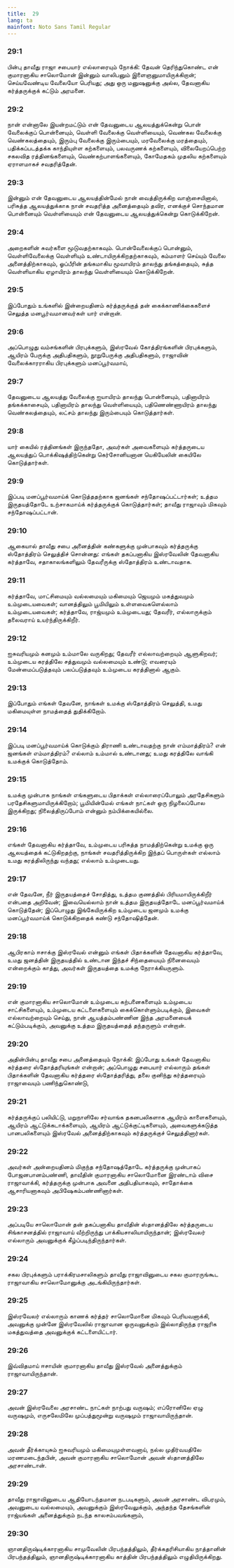```yaml
---
title:  29
lang: ta
mainfont: Noto Sans Tamil Regular
---
```


###  29:1

பின்பு தாவீது ராஜா சபையார் எல்லாரையும் நோக்கி: தேவன் தெரிந்துகொண்ட என் குமாரனாகிய சாலொமோன் இன்னும் வாலிபனும் இளைஞனுமாயிருக்கிறான்; செய்யவேண்டிய வேலையோ பெரியது; அது ஒரு மனுஷனுக்கு அல்ல, தேவனாகிய கர்த்தருக்குக் கட்டும் அரமனை.

###  29:2

நான் என்னாலே இயன்றமட்டும் என் தேவனுடைய ஆலயத்துக்கென்று பொன் வேலைக்குப் பொன்னையும், வெள்ளி வேலைக்கு வெள்ளியையும், வெண்கல வேலைக்கு வெண்கலத்தையும், இரும்பு வேலைக்கு இரும்பையும், மரவேலைக்கு மரத்தையும், பதிக்கப்படத்தக்க காந்தியுள்ள கற்களையும், பலவருணக் கற்களையும், விலையேறப்பெற்ற சகலவித ரத்தினங்களையும், வெண்கற்பாளங்களையும், கோமேதகம் முதலிய கற்களையும் ஏராளமாகச் சவதரித்தேன்.

###  29:3

இன்னும் என் தேவனுடைய ஆலயத்தின்மேல் நான் வைத்திருக்கிற வாஞ்சையினால், பரிசுத்த ஆலயத்துக்காக நான் சவதரித்த அனைத்தையும் தவிர, எனக்குச் சொந்தமான பொன்னையும் வெள்ளியையும் என் தேவனுடைய ஆலயத்துக்கென்று கொடுக்கிறேன்.

###  29:4

அறைகளின் சுவர்களை மூடுவதற்காகவும். பொன்வேலைக்குப் பொன்னும், வெள்ளிவேலைக்கு வெள்ளியும் உண்டாயிருக்கிறதற்காகவும், கம்மாளர் செய்யும் வேலை அனைத்திற்காகவும், ஓப்பீரின் தங்கமாகிய மூவாயிரம் தாலந்து தங்கத்தையும், சுத்த வெள்ளியாகிய ஏழாயிரம் தாலந்து வெள்ளியையும் கொடுக்கிறேன்.

###  29:5

இப்போதும் உங்களில் இன்றையதினம் கர்த்தருக்குத் தன் கைக்காணிக்கைகளைச் செலுத்த மனபூர்வமானவர்கள் யார் என்றான்.

###  29:6

அப்பொழுது வம்சங்களின் பிரபுக்களும், இஸ்ரவேல் கோத்திரங்களின் பிரபுக்களும், ஆயிரம் பேருக்கு அதிபதிகளும், நூறுபேருக்கு அதிபதிகளும், ராஜாவின் வேலைக்காரராகிய பிரபுக்களும் மனப்பூர்வமாய்,

###  29:7

தேவனுடைய ஆலயத்து வேலைக்கு ஐயாயிரம் தாலந்து பொன்னையும், பதினாயிரம் தங்கக்காசையும், பதினாயிரம் தாலந்து வெள்ளியையும், பதிணெண்ணாயிரம் தாலந்து வெண்கலத்தையும், லட்சம் தாலந்து இரும்பையும் கொடுத்தார்கள்.

###  29:8

யார் கையில் ரத்தினங்கள் இருந்ததோ, அவர்கள் அவைகளையும் கர்த்தருடைய ஆலயத்துப் பொக்கிஷத்திற்கென்று கெர்சோனியனான யெகியேலின் கையிலே கொடுத்தார்கள்.

###  29:9

இப்படி மனப்பூர்வமாய்க் கொடுத்ததற்காக ஜனங்கள் சந்தோஷப்பட்டார்கள்; உத்தம இருதயத்தோடே உற்சாகமாய்க் கர்த்தருக்குக் கொடுத்தார்கள்; தாவீது ராஜாவும் மிகவும் சந்தோஷப்பட்டான்.

###  29:10

ஆகையால் தாவீது சபை அனைத்தின் கண்களுக்கு முன்பாகவும் கர்த்தருக்கு ஸ்தோத்திரம் செலுத்திச் சொன்னது: எங்கள் தகப்பனாகிய இஸ்ரவேலின் தேவனாகிய கர்த்தாவே, சதாகாலங்களிலும் தேவரீருக்கு ஸ்தோத்திரம் உண்டாவதாக.

###  29:11

கர்த்தாவே, மாட்சிமையும் வல்லமையும் மகிமையும் ஜெயமும் மகத்துவமும் உம்முடையவைகள்; வானத்திலும் பூமியிலும் உள்ளவைகளெல்லாம் உம்முடையவைகள்; கர்த்தாவே, ராஜ்யமும் உம்முடையது; தேவரீர், எல்லாருக்கும் தலைவராய் உயர்ந்திருக்கிறீர்.

###  29:12

ஐசுவரியமும் கனமும் உம்மாலே வருகிறது; தேவரீர் எல்லாவற்றையும் ஆளுகிறவர்; உம்முடைய கரத்திலே சத்துவமும் வல்லமையும் உண்டு; எவரையும் மேன்மைப்படுத்தவும் பலப்படுத்தவும் உம்முடைய கரத்தினால் ஆகும்.

###  29:13

இப்போதும் எங்கள் தேவனே, நாங்கள் உமக்கு ஸ்தோத்திரம் செலுத்தி, உமது மகிமையுள்ள நாமத்தைத் துதிக்கிறோம்.

###  29:14

இப்படி மனப்பூர்வமாய்க் கொடுக்கும் திராணி உண்டாவதற்கு நான் எம்மாத்திரம்? என் ஜனங்கள் எம்மாத்திரம்? எல்லாம் உம்மால் உண்டானது; உமது கரத்திலே வாங்கி உமக்குக் கொடுத்தோம்.

###  29:15

உமக்கு முன்பாக நாங்கள் எங்களுடைய பிதாக்கள் எல்லாரைப்போலும் அரதேசிகளும் பரதேசிகளுமாயிருக்கிறோம்; பூமியின்மேல் எங்கள் நாட்கள் ஒரு நிழலைப்போல இருக்கிறது; நிலைத்திருப்போம் என்னும் நம்பிக்கையில்லை.

###  29:16

எங்கள் தேவனாகிய கர்த்தாவே, உம்முடைய பரிசுத்த நாமத்திற்கென்று உமக்கு ஒரு ஆலயத்தைக் கட்டுகிறதற்கு, நாங்கள் சவதரித்திருக்கிற இந்தப் பொருள்கள் எல்லாம் உமது கரத்திலிருந்து வந்தது; எல்லாம் உம்முடையது.

###  29:17

என் தேவனே, நீர் இருதயத்தைச் சோதித்து, உத்தம குணத்தில் பிரியமாயிருக்கிறீர் என்பதை அறிவேன்; இவையெல்லாம் நான் உத்தம இருதயத்தோடே மனப்பூர்வமாய்க் கொடுத்தேன்; இப்பொழுது இங்கேயிருக்கிற உம்முடைய ஜனமும் உமக்கு மனப்பூர்வமாய்க் கொடுக்கிறதைக் கண்டு சந்தோஷித்தேன்.

###  29:18

ஆபிரகாம் ஈசாக்கு இஸ்ரவேல் என்னும் எங்கள் பிதாக்களின் தேவனாகிய கர்த்தாவே, உமது ஜனத்தின் இருதயத்தில் உண்டான இந்தச் சிந்தையையும் நினைவையும் என்றைக்கும் காத்து, அவர்கள் இருதயத்தை உமக்கு நேராக்கியருளும்.

###  29:19

என் குமாரனாகிய சாலொமோன் உம்முடைய கற்பனைகளையும் உம்முடைய சாட்சிகளையும், உம்முடைய கட்டளைகளையும் கைக்கொள்ளும்படிக்கும், இவைகள் எல்லாவற்றையும் செய்து, நான் ஆயத்தம்பண்ணின இந்த அரமனையைக் கட்டும்படிக்கும், அவனுக்கு உத்தம இருதயத்தைத் தந்தருளும் என்றான்.

###  29:20

அதின்பின்பு தாவீது சபை அனைத்தையும் நோக்கி: இப்போது உங்கள் தேவனாகிய கர்த்தரை ஸ்தோத்தரியுங்கள் என்றான்; அப்பொழுது சபையார் எல்லாரும் தங்கள் பிதாக்களின் தேவனாகிய கர்த்தரை ஸ்தோத்தரித்து, தலை குனிந்து கர்த்தரையும் ராஜாவையும் பணிந்துகொண்டு,

###  29:21

கர்த்தருக்குப் பலியிட்டு, மறுநாளிலே சர்வாங்க தகனபலிகளாக ஆயிரம் காளைகளையும், ஆயிரம் ஆட்டுக்கடாக்களையும், ஆயிரம் ஆட்டுக்குட்டிகளையும், அவைகளுக்கடுத்த பானபலிகளையும் இஸ்ரவேல் அனைத்திற்காகவும் கர்த்தருக்குச் செலுத்தினார்கள்.

###  29:22

அவர்கள் அன்றையதினம் மிகுந்த சந்தோஷத்தோடே கர்த்தருக்கு முன்பாகப் போஜனபானம்பண்ணி, தாவீதின் குமாரனாகிய சாலொமோனை இரண்டாம் விசை ராஜாவாக்கி, கர்த்தருக்கு முன்பாக அவனை அதிபதியாகவும், சாதோக்கை ஆசாரியனாகவும் அபிஷேகம்பண்ணினார்கள்.

###  29:23

அப்படியே சாலொமோன் தன் தகப்பனாகிய தாவீதின் ஸ்தானத்திலே கர்த்தருடைய சிங்காசனத்தில் ராஜாவாய் வீற்றிருந்து பாக்கியசாலியாயிருந்தான்; இஸ்ரவேலர் எல்லாரும் அவனுக்குக் கீழ்ப்படிந்திருந்தார்கள்.

###  29:24

சகல பிரபுக்களும் பராக்கிரமசாலிகளும் தாவீது ராஜாவினுடைய சகல குமாரருங்கூட ராஜாவாகிய சாலொமோனுக்கு அடங்கியிருந்தார்கள்.

###  29:25

இஸ்ரவேலர் எல்லாரும் காணக் கர்த்தர் சாலொமோனை மிகவும் பெரியவனாக்கி, அவனுக்கு முன்னே இஸ்ரவேலில் ராஜாவான ஒருவனுக்கும் இல்லாதிருந்த ராஜரிக மகத்துவத்தை அவனுக்குக் கட்டளையிட்டார்.

###  29:26

இவ்விதமாய் ஈசாயின் குமாரனாகிய தாவீது இஸ்ரவேல் அனைத்துக்கும் ராஜாவாயிருந்தான்.

###  29:27

அவன் இஸ்ரவேலை அரசாண்ட நாட்கள் நாற்பது வருஷம்; எப்ரோனிலே ஏழு வருஷமும், எருசலேமிலே முப்பத்துமூன்று வருஷமும் ராஜாவாயிருந்தான்.

###  29:28

அவன் தீர்க்காயுசும் ஐசுவரியமும் மகிமையுமுள்ளவனாய், நல்ல முதிர்வயதிலே மரணமடைந்தபின், அவன் குமாரனாகிய சாலொமோன் அவன் ஸ்தானத்திலே அரசாண்டான்.

###  29:29

தாவீது ராஜாவினுடைய ஆதியோடந்தமான நடபடிகளும், அவன் அரசாண்ட விபரமும், அவனுடைய வல்லமையும், அவனுக்கும் இஸ்ரவேலுக்கும், அந்தந்த தேசங்களின் ராஜ்யங்கள் அனைத்துக்கும் நடந்த காலசம்பவங்களும்,

###  29:30

ஞானதிருஷ்டிக்காரனாகிய சாமுவேலின் பிரபந்தத்திலும், தீர்க்கதரிசியாகிய நாத்தானின் பிரபந்தத்திலும், ஞானதிருஷ்டிக்காரனாகிய காத்தின் பிரபந்தத்திலும் எழுதியிருக்கிறது.

